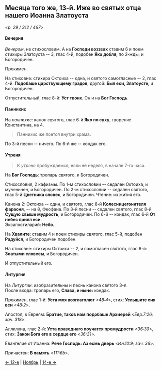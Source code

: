 
## Месяца того же, 13-й. Иже во святых отца нашего Иоанна Златоуста

<*p. 29 / 312 / 467*>

#### Вечерня

*Вечером*, не стихословим. А на **Господи воззвах** ставим 6 и поем стихиры Златоуста -- 3, глас 4-й, 
подобен **Яко добля**, по 2-жды, и Богородичен. 

Прокимен. 

На стиховне: стихира Октоиха -- одна, и святого самогласные -- 2, глас 4-й: **Подобаше царствующему градов**, 
другой: **Был еси, Златоусте**, и Богородичен.

Отпустительный, глас 8-й: **Уст твоих**. 
Он и на **Бог Господь**.  

#### Паннихис

На *паннихис*: канон святого, глас 6-й **Яко по суху**, творение Константина, на 4. 

> Паннихис же поется внутри храма. 

По 3-й песни -- ничего. 
По 6-й же -- кондак его. 

#### Утреня

> К *утрене* пробуждаемся, если не неделя, в начале 7-го часа. 

На **Бог Господь**: тропарь святого, и Богородичен.  

Стихословия, 2 кафизмы. 
По 1-м стихословии -- седален Октоиха, и мученичен, и Богородичен. 
По 2-м стихословии -- седален святого, глас 5-й **Цветника словес**, и Богородичен. 
Чтение: из жития его. 

Канона 2: Октоиха -- один, и святого, глас 8-й **Колесницегонителя фараоня**, -- на 8, Феофана.
По 3-й песни -- седален святого, глас 8-й **Сущую свыше мудрость**, и Богородичен. 
По 6-й -- кондак, глас 6-й **От небес приял еси**.  
Эксапостиларий: **Небо**. 

На **Хвалите**: ставим 4 и поем стихиры святого, глас 5-й, подобен **Радуйся**, и Богородичен подобен. 

На стиховне: стихиры Октоиха -- 2, и самогласен святого, глас 8-й: **Златыми словесы**, и Богородичен. 

И отпустительный его. 

#### Литургия

На *Литургии*: изобразительны и песнь канона святого 3-я.   
После входа: тропарь его, **Слава, и ныне:** кондак. 

Прокимен, глас 1-й: **Уста моя возглаголют** <*48:4*>, стих: **Услышите сия вси** <*48:2*>. 

Апостол, к Евреям: **Братие, таков нам подобаше Архиерей** <*Евр.7:26; зач. 318*>. 

Аллилуиа, глас 2-й: **Уста праведнаго поучатся премудрости** <*36:30*>, стих: **Закон Бога его в сердце eго** <*36:31*>.  

Евангелие от Иоанна: **Рече Господь: Аз есмь дверь** <*Ин.10:9; зач. 36*>. 

Причастен: **В память** <*111:6b*>. 

[← 12-е](11_12_EUR.ru.md) | [Ноябрь](README.md#13-й) | [14-е →](11_14_EUR.ru.md)

